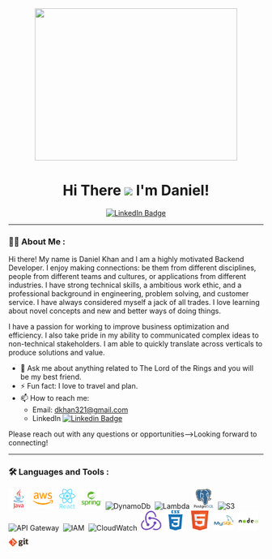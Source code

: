 <div id="header" align="center">
  <div id="badges">
  </div>
</div>
<div align="center">
  <img src="https://media.giphy.com/media/MeJgB3yMMwIaHmKD4z/giphy.gif" width="400" height="300"/>
  <h1>
      Hi There
      <img src="https://media.giphy.com/media/hvRJCLFzcasrR4ia7z/giphy.gif" width="30px"/>
      I'm Daniel!
    </h1>
    <a href="https://www.linkedin.com/in/-danielkhan/">
      <img src="https://img.shields.io/badge/LinkedIn-blue?style=for-the-badge&logo=linkedin&logoColor=white" alt="LinkedIn Badge"/>
    </a>
</div>


---

### :man_technologist: About Me :

Hi there! My name is Daniel Khan and I am a highly motivated Backend Developer. I enjoy making connections: be them from different disciplines, people from different teams and cultures, or applications from different industries. I have strong technical skills, a ambitious work ethic, and a professional background in engineering, problem solving, and customer service. I have always considered myself a jack of all trades. I love learning about novel concepts and new and better ways of doing things.

I have a passion for working to improve business optimization and efficiency. I also take pride in my ability to communicated complex ideas to non-technical stakeholders. I am able to quickly translate across verticals to produce solutions and value.

  - 💬 Ask me about anything related to The Lord of the Rings and you will be my best friend.
  - ⚡ Fun fact: I love to travel and plan.
  - 📫 How to reach me: 
      - Email: dkhan321@gmail.com 
      - LinkedIn [![Linkedin Badge](https://img.shields.io/badge/-Daniel-blue?style=flat&logo=Linkedin&logoColor=white)](your-linkedin-url)

Please reach out with any questions or opportunities-->Looking forward to connecting!

---

### :hammer_and_wrench: Languages and Tools :
<div>
  <img src="https://github.com/devicons/devicon/blob/master/icons/java/java-original-wordmark.svg" title="Java" alt="Java" width="40" height="40"/>&nbsp;
  <img src="https://github.com/devicons/devicon/blob/master/icons/amazonwebservices/amazonwebservices-plain-wordmark.svg" title="AWS" alt="AWS" width="40"/>&nbsp;
  <img src="https://github.com/devicons/devicon/blob/master/icons/react/react-original-wordmark.svg" title="React" alt="React" width="40" height="40"/>&nbsp;
  <img src="https://github.com/devicons/devicon/blob/master/icons/spring/spring-original-wordmark.svg" title="Spring" alt="Spring" width="40" height="40"/>&nbsp;
  <img src="https://github.com/leungwensen/svg-icon/blob/master/dist/svg/logos/aws-dynamodb.svg" title="DynamoDb" alt="DynamoDb" width="40" height="40"/>&nbsp;
  <img src="https://github.com/leungwensen/svg-icon/blob/master/dist/svg/logos/aws-lambda.svg" title="Lambda" alt="Lambda" width="40" height="40"/>&nbsp;
  <img src="https://github.com/devicons/devicon/blob/master/icons/postgresql/postgresql-original-wordmark.svg" title="PostgreSQL" alt="PostgreSQL" width="40" height="40"/>&nbsp;
  <img src="https://github.com/leungwensen/svg-icon/blob/master/dist/svg/logos/aws-s3.svg" title="S3" alt="S3" width="40" height="40"/>&nbsp;
  <img src="https://github.com/leungwensen/svg-icon/blob/master/dist/svg/logos/aws-api-gateway.svg" title="API Gateway" alt="API Gateway" width="40" height="40"/>&nbsp;
  <img src="https://github.com/leungwensen/svg-icon/blob/master/dist/svg/logos/aws-iam.svg" title="IAM" alt="IAM" width="40" height="40"/>&nbsp;
  <img src="https://github.com/leungwensen/svg-icon/blob/master/dist/svg/logos/aws-cloudwatch.svg" title="CloudWatch" alt="CloudWatch" width="40" height="40"/>&nbsp;
  <img src="https://github.com/devicons/devicon/blob/master/icons/redux/redux-original.svg" title="Redux" alt="Redux " width="40" height="40"/>&nbsp;
  <img src="https://github.com/devicons/devicon/blob/master/icons/css3/css3-plain-wordmark.svg"  title="CSS3" alt="CSS" width="40" height="40"/>&nbsp;
  <img src="https://github.com/devicons/devicon/blob/master/icons/html5/html5-original.svg" title="HTML5" alt="HTML" width="40" height="40"/>&nbsp;
  <img src="https://github.com/devicons/devicon/blob/master/icons/mysql/mysql-original-wordmark.svg" title="MySQL"  alt="MySQL" width="40" height="40"/>&nbsp;
  <img src="https://github.com/devicons/devicon/blob/master/icons/nodejs/nodejs-original-wordmark.svg" title="NodeJS" alt="NodeJS" width="40" height="40"/>&nbsp;
  <img src="https://github.com/devicons/devicon/blob/master/icons/git/git-original-wordmark.svg" title="Git" **alt="Git" width="40" height="40"/>
</div>

<!--
**Dkhan213/Dkhan213** is a ✨ _special_ ✨ repository because its `README.md` (this file) appears on your GitHub profile.

Here are some ideas to get you started:


  - 💪 Proficient: ​ Java, DynamoDb, Lambda, JUnit, Dagger
  - 👌 Knowledgeable: ​PostgreSQL, Springboot, S3, API Gateway, RSLogix5000, RSLogix500
  - 👍 Familiar: ​ JavaScript, React.js, HTML, CSS, IAM, CloudWatch, OpenAPI, UML



https://media.giphy.com/media/dWesBcTLavkZuG35MI/giphy.gif

- 🔭 I’m currently working on ..
- 💬 Ask me about ...
- 📫 How to reach me: ...
- 😄 Pronouns: ...
- ⚡ Fun fact: ...
-->
